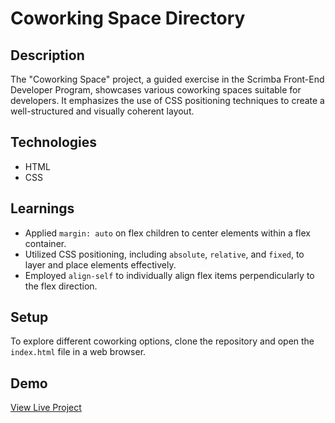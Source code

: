 # Coworking Space Directory

## Description
The "Coworking Space" project, a guided exercise in the Scrimba Front-End Developer Program, showcases various coworking spaces suitable for developers. It emphasizes the use of CSS positioning techniques to create a well-structured and visually coherent layout.

## Technologies
- HTML
- CSS

## Learnings
- Applied `margin: auto` on flex children to center elements within a flex container.
- Utilized CSS positioning, including `absolute`, `relative`, and `fixed`, to layer and place elements effectively.
- Employed `align-self` to individually align flex items perpendicularly to the flex direction.

## Setup
To explore different coworking options, clone the repository and open the `index.html` file in a web browser.

## Demo
[View Live Project](https://relaxed-pony-2cc1cd.netlify.app/)

